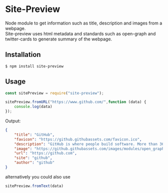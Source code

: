 # Site-Preview
Node module to get information such as title, description and images from a webpage.  
Site-preview uses html metadata and standards such as open-graph and twitter-cards to generate summary of the webpage.  
## Installation
`$ npm install site-preview`
## Usage
```js
const sitePreview = require("site-preview");

sitePreview.fromURL("https://www.github.com/",function (data) {
    console.log(data)
});
```
Output:
```json
{
    "title": "GitHub",
    "favicon": "https://github.githubassets.com/favicon.ico",
    "description": "GitHub is where people build software. More than 36 million people use GitHub to discover, fork, and contribute to over 100 million projects.",
    "image": "https://github.githubassets.com/images/modules/open_graph/github-octocat.png",
    "url": "https://github.com",
    "site": "github",
    "author": "github"
}
```
alternatively you could also use 
```js
sitePreview.fromText(data)
```

